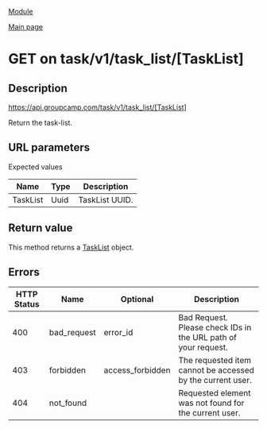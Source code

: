 
[Module](./README.md)

[Main page](../README.md)


# GET on task/v1/task_list/[TaskList]

## Description

https://api.groupcamp.com/task/v1/task_list/[TaskList]


Return the task-list.



## URL parameters

Expected values

Name   | Type    | Description
-------|---------|------------
TaskList | Uuid | TaskList UUID.









## Return value


This method returns a [TaskList](../types/TaskList.md) object.





## Errors


HTTP Status | Name   | Optional          | Description
------------|--------|-------------------|------------
400 | bad_request | error_id | Bad Request. Please check IDs in the URL path of your request.
403 | forbidden | access_forbidden | The requested item cannot be accessed by the current user.
404 | not_found |  | Requested element was not found for the current user.




